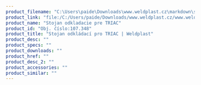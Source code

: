 ```yaml
---
product_filename: "C:\Users\paide\Downloads\www.weldplast.cz\markdown\stojan-odkladaci-pro-triac.md"
product_link: "file:/C:/Users/paide/Downloads/www.weldplast.cz/www.weldplast.cz/sk/stojan-odkladaci-pro-triac"
product_name: "Stojan odkladacie pre TRIAC"
product_id: "Obj. číslo:107.348"
product_title: "Stojan odkládací pro TRIAC | Weldplast"
product_desc: ""
product_specs: ""
product_downloads: ""
product_href: ""
product_desc_2: ""
product_accessories: ""
product_similar: ""
---
```

